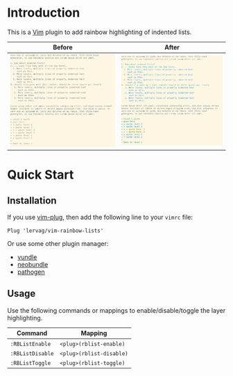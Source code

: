 # Introduction

This is a [Vim](http://www.vim.org/) plugin to add rainbow highlighting of indented lists.

  Before | After
  ------ | -----
  ![before](doc/before.png) | ![after](doc/after.png)

# Quick Start

## Installation

If you use [vim-plug](https://github.com/junegunn/vim-plug), then add the
following line to your `vimrc` file:

```vim
Plug 'lervag/vim-rainbow-lists'
```

Or use some other plugin manager:

* [vundle](https://github.com/gmarik/vundle)
* [neobundle](https://github.com/Shougo/neobundle.vim)
* [pathogen](https://github.com/tpope/vim-pathogen)

## Usage

Use the following commands or mappings to enable/disable/toggle the layer
highlighting.

  Command          | Mapping
  -------          | -------
  `:RBListEnable`  | `<plug>(rblist-enable)`
  `:RBListDisable` | `<plug>(rblist-disable)`
  `:RBListToggle`  | `<plug>(rblist-toggle)`

